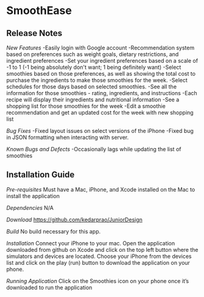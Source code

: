 # SmoothEase

## Release Notes
*New Features*
-Easily login with Google account
-Recommendation system based on preferences such as weight goals, dietary restrictions, and ingredient preferences
-Set your ingredient preferences based on a scale of -1 to 1 (-1 being absolutely don't want; 1 being definitely want)
-Select smoothies based on those preferences, as well as showing the total cost to purchase the ingredients to make those smoothies for the week.
-Select schedules for those days based on selected smoothies.
-See all the information for those smoothies - rating, ingredients, and instructions
-Each recipe will display their ingredients and nutritional information
-See a shopping list for those smoothies for the week
-Edit a smoothie recommendation and get an updated cost for the week with new shopping list

*Bug Fixes*
-Fixed layout issues on select versions of the iPhone
-Fixed bug in JSON formatting when interacting with server.

*Known Bugs and Defects*
-Occasionally lags while updating the list of smoothies

## Installation Guide
*Pre-requisites*
Must have a Mac, iPhone, and Xcode installed on the Mac to install the application

*Dependencies*
N/A

*Download*
https://github.com/kedarprao/JuniorDesign

*Build*
No build necessary for this app.

*Installation*
Connect your iPhone to your mac. Open the application downloaded from github on Xcode and click on the top left button where the simulators and devices are located. Choose your iPhone from the devices list and click on the play (run) button to download the application on your phone.

*Running Application*
Click on the Smoothies icon on your phone once it’s downloaded to run the application
